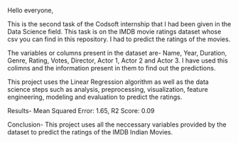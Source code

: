Hello everyone,



This is the second task of the Codsoft internship that I had been given in the Data Science field. This task is on the IMDB movie ratings dataset whose csv you can find in this repository. I had to predict the ratings of the movies.



The variables or columns present in the dataset are- Name, Year, Duration, Genre, Rating, Votes, Director, Actor 1, Actor 2 and Actor 3. I have used this colimns and the information present in them to find out the predictions.



This project uses the Linear Regression algorithm as well as the data science steps such as analysis, preprocessing, visualization, feature engineering, modeling and evaluation to predict the ratings.



Results- Mean Squared Error: 1.65,
R2 Score: 0.09



Conclusion- This project uses all the neccessary variables provided by the dataset to predict the ratings of the IMDB Indian Movies.

